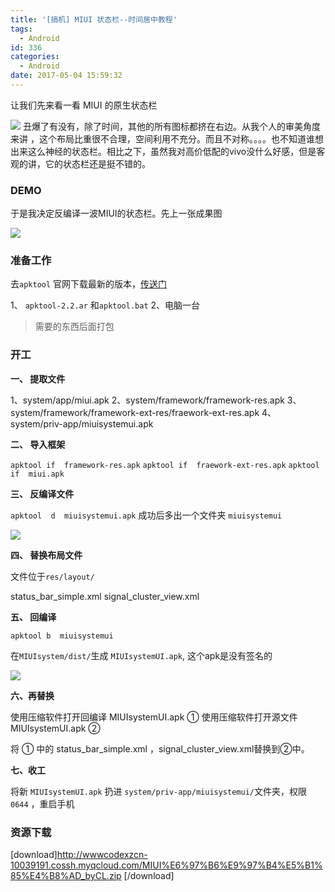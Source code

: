 ```yaml
---
title: '[搞机] MIUI 状态栏--时间居中教程'
tags:
  - Android
id: 336
categories:
  - Android
date: 2017-05-04 15:59:32
---
```


让我们先来看一看 MIUI 的原生状态栏

![](http://oic1wftgk.bkt.clouddn.com/wp-content/uploads/000.png)
丑爆了有没有，除了时间，其他的所有图标都挤在右边。从我个人的审美角度来讲 ，这个布局比重很不合理，空间利用不充分。而且不对称。。。。也不知道谁想出来这么神经的状态栏。相比之下，虽然我对高价低配的vivo没什么好感，但是客观的讲，它的状态栏还是挺不错的。

### DEMO

于是我决定反编译一波MIUI的状态栏。先上一张成果图

![](http://oic1wftgk.bkt.clouddn.com/wp-content/uploads/005.png)

### 准备工作

去`apktool` 官网下载最新的版本，[传送门](https://ibotpeaches.github.io/Apktool/ "传送门")

1、 `apktool-2.2.ar` 和`apktool.bat`
2、电脑一台

> 需要的东西后面打包

### 开工

**一、 提取文件**

1、system/app/miui.apk
2、system/framework/framework-res.apk
3、system/framework/framework-ext-res/fraework-ext-res.apk
4、system/priv-app/miuisystemui.apk

**二、 导入框架**

`apktool if  framework-res.apk`
`apktool if  fraework-ext-res.apk`
`apktool if  miui.apk`

**三、 反编译文件**

`apktool  d  miuisystemui.apk`
成功后多出一个文件夹  `miuisystemui`

![](http://oic1wftgk.bkt.clouddn.com/wp-content/uploads/002.jpg)

**四、 替换布局文件**

文件位于`res/layout/`

status_bar_simple.xml
signal_cluster_view.xml

**五、 回编译**

`apktool b  miuisystemui`

在`MIUIsystem/dist/`生成  `MIUIsystemUI.apk`, 这个apk是没有签名的

![](http://oic1wftgk.bkt.clouddn.com/wp-content/uploads/003.jpg)

**六、再替换**

使用压缩软件打开回编译  MIUIsystemUI.apk   ①
使用压缩软件打开源文件  MIUIsystemUI.apk   ②

将 ① 中的 status_bar_simple.xml ，signal_cluster_view.xml替换到②中。

**七、收工**

将新 `MIUIsystemUI.apk`  扔进 `system/priv-app/miuisystemui/`文件夹，权限 `0644` ，重启手机

### 资源下载

[download]http://wwwcodexzcn-10039191.cossh.myqcloud.com/MIUI%E6%97%B6%E9%97%B4%E5%B1%85%E4%B8%AD_byCL.zip [/download]
